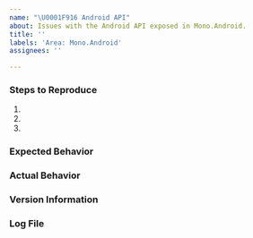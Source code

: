 ```yaml
---
name: "\U0001F916 Android API"
about: Issues with the Android API exposed in Mono.Android.
title: ''
labels: 'Area: Mono.Android'
assignees: ''

---
```


<!--

Issues with the Android API not working as documented are tracked
here.

If you are not sure how to use an API or how to accomplish you task,
better support is available from our community of application
writers, available in several forms:

[Xamarin Forums](https://forums.xamarin.com)
[Stack Overflow](https://stackoverflow.com)

-->

### Steps to Reproduce

1. 
2. 
3. 

<!--
If you have a repro project, you may drag & drop the .zip/etc. onto the issue editor to attach it.
-->

### Expected Behavior

### Actual Behavior

### Version Information

<!--
1. On macOS and within Visual Studio, select Visual Studio > About Visual Studio, then click the Show Details button, then click the Copy Information button.

2. Paste below this comment block.
-->

### Log File

<!--
1. On macOS and within Visual Studio:
    a. Click **Tools** > **SDK Command Prompt**.
    b. Within the launched `Terminal.app` window, run:

            adb logcat -d | pbcopy

2. Paste below this comment block
-->



<!--
Switch to the "Preview" tab to ensure your issue renders correctly.
-->
